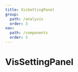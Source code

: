 ```yaml
---
title: VisSettingPanel
group:
  path: /analysis
  order: 3
nav:
  path: /components
  order: 3
---
```


# VisSettingPanel

<!-- <code src='./demos/index.tsx'> -->
